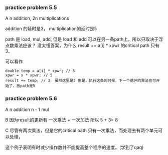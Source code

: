 ### practice problem 5.5

A n addition, 2n multiplications

addition 的延时是3， multiplication的延时是5

path 是 load, mul, add, 但是 load 和 add 可以在另一条path上，所以只取决于浮点数乘法应该？ 没太懂答案，为什么 result += a[i] * xpwr 的critical path
只有3..

可以看作
``` 
double temp = a[i] * xpwr; // 5
xpwr = x * xpwr; // 5
result += temp; // 3  虽然这里是3 但是，执行这条的时候，下一个循环的乘法也可开始了，故path是5
```

### practice problem 5.6

A n addition n - 1 mul

B 因为result的更新有 一次乘法 + 一次加法 所以 5 + 3= 8

C 尽管有两次乘法，但是它的critical path 只有一次乘法，而处理去有两个单元可以处理，

这个例子表明有时减少操作数并不能提高整个程序的速度。(学到了qaq)


